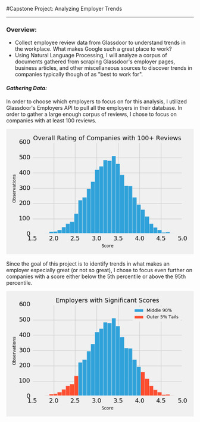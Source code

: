#Capstone Project: Analyzing Employer Trends
___
### Overview:
- Collect employee review data from Glassdoor to understand trends in the workplace. What makes Google such a great place to work?
- Using Natural Language Processing, I will analyze a corpus of documents gathered from scraping Glassdoor's employer pages, business articles, and other miscellaneous sources to discover trends in companies typically though of as "best to work for".

#### *Gathering Data:*
In order to choose which employers to focus on for this analysis, I utilized Glassdoor's Employers API to pull all the employers in their database. In order to gather a large enough corpus of reviews, I chose to focus on companies with at least 100 reviews.

![](images/overall_rating_of_companies_with_100+_reviews.png)

Since the goal of this project is to identify trends in what makes an employer especially great (or not so great), I chose to focus even further on companies with a score either below the 5th percentile or above the 95th percentile.

![](images/sig_scores.png)
